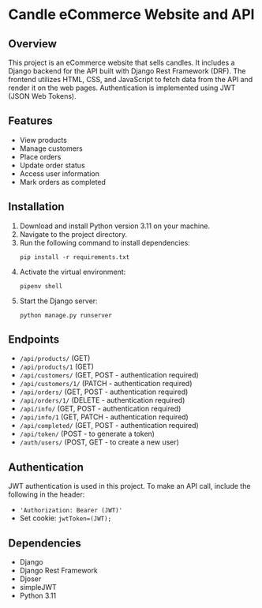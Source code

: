 # Candle eCommerce Website and API

## Overview
This project is an eCommerce website that sells candles. It includes a Django backend for the API built with Django Rest Framework (DRF). The frontend utilizes HTML, CSS, and JavaScript to fetch data from the API and render it on the web pages. Authentication is implemented using JWT (JSON Web Tokens).

## Features
- View products
- Manage customers
- Place orders
- Update order status
- Access user information
- Mark orders as completed

## Installation
1. Download and install Python version 3.11 on your machine.
2. Navigate to the project directory.
3. Run the following command to install dependencies:
    ```
    pip install -r requirements.txt
    ```
4. Activate the virtual environment:
    ```
    pipenv shell
    ```
5. Start the Django server:
    ```
    python manage.py runserver
    ```

## Endpoints
- `/api/products/` (GET)
- `/api/products/1` (GET)
- `/api/customers/` (GET, POST - authentication required)
- `/api/customers/1/` (PATCH - authentication required)
- `/api/orders/` (GET, POST - authentication required)
- `/api/orders/1/` (DELETE - authentication required)
- `/api/info/` (GET, POST - authentication required)
- `/api/info/1` (GET, PATCH - authentication required)
- `/api/completed/` (GET, POST - authentication required)
- `/api/token/` (POST - to generate a token)
- `/auth/users/` (POST, GET - to create a new user)

## Authentication
JWT authentication is used in this project. To make an API call, include the following in the header:
- `'Authorization: Bearer (JWT)'`
- Set cookie: `jwtToken=(JWT);`

## Dependencies
- Django
- Django Rest Framework
- Djoser
- simpleJWT
- Python 3.11
